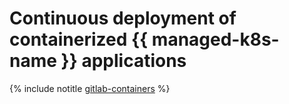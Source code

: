 # Continuous deployment of containerized {{ managed-k8s-name }} applications

{% include notitle [gitlab-containers](../../_tutorials/infrastructure-management/gitlab-containers.md) %}